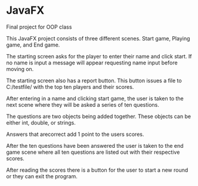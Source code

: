 # JavaFX
Final project for OOP class

This JavaFX project consists of three different scenes. Start game, Playing game, and End game. 

The starting screen asks for the player to enter their name and click start. If no name is input a message will appear requesting name input before moving on.

The starting screen also has a report button. This button issues a file to C:/testfile/ with the top ten players and their scores. 

After entering in a name and clicking start game, the user is taken to the next scene where they will be asked a series of ten questions. 

The questions are two objects being added together. These objects can be either int, double, or strings.

Answers that arecorrect add 1 point to the users scores.

After the ten questions have been answered the user is taken to the end game scene where all ten questions are listed out with their respective scores.

After reading the scores there is a button for the user to start a new round or they can exit the program. 
